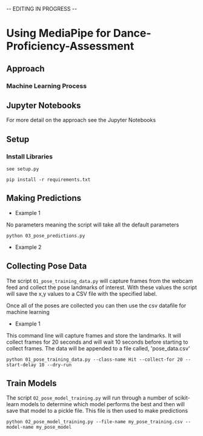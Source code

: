 -- EDITING IN PROGRESS --

# Using MediaPipe for Dance-Proficiency-Assessment


## Approach


### Machine Learning Process


## Jupyter Notebooks

For more detail on the approach see the Jupyter Notebooks

## Setup

### Install Libraries

`see setup.py`

```shell
pip install -r requirements.txt
```

## Making Predictions

* Example 1

No parameters meaning the script will take all the default parameters

```shell
python 03_pose_predictions.py 
```

* Example 2

## Collecting Pose Data

The script `01_pose_training_data.py` will capture frames from the webcam feed and collect the pose landmarks of interest.  With these values the script will save the x,y values to a CSV file with the specified label.

Once all of the poses are collected you can then use the csv datafile for machine learning

* Example 1

This command line will capture frames and store the landmarks.  It will collect frames for 20 seconds and will wait 10 seconds before starting to collect frames.  The data will be appended to a file called, 'pose_data.csv'

```shell
python 01_pose_training_data.py --class-name Hit --collect-for 20 --start-delay 10 --dry-run
```

## Train Models

The script `02_pose_model_training.py` will run through a number of scikit-learn models to determine which model performs the best and then will save that model to a pickle file.  This file is then used to make predictions

```shell
python 02_pose_model_training.py --file-name my_pose_training.csv --model-name my_pose_model
```


